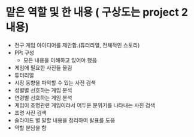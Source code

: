 # 맡은 역할 및 한 내용 ( 구상도는 project 2 내용)

  * 전구 게임 아이디어를 제안함.(튜터리얼, 전체적인 스토리)
  * PPt 구성
     * 모든 내용을 이해하고 있어야 했음
  * 게임에 필요한 사진들 올림
  * 튜터리얼
  * 시장 동향을 파악할 수 있는 사진 검색
  * 성별별 선호하는 게임 분석
  * 연령별 선호하는 게임 분석
  * 게임이 조명관련 게임이라서 어두운 분위기를 나타내는 사진 검색
  * 조명 사진 검색
  * 슬라이드 별 말할 내용을 정리하여 발표를 도움
  * 역할 분담을 함
